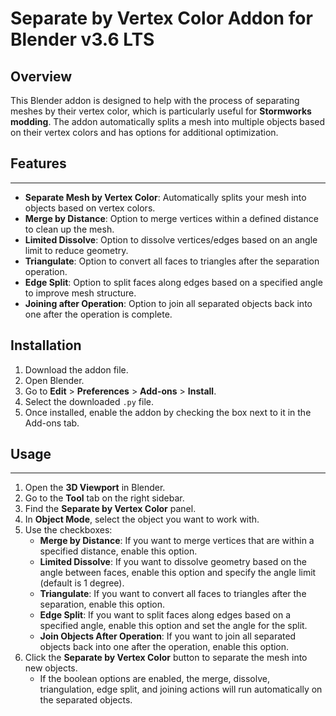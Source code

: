 Separate by Vertex Color Addon for Blender v3.6 LTS
=========================================

Overview
--------
This Blender addon is designed to help with the process of separating meshes by their vertex color,
which is particularly useful for **Stormworks modding**. The addon automatically splits a mesh into
multiple objects based on their vertex colors and has options for additional optimization.

## Features
--------
- **Separate Mesh by Vertex Color**: Automatically splits your mesh into objects based on vertex colors.
- **Merge by Distance**: Option to merge vertices within a defined distance to clean up the mesh.
- **Limited Dissolve**: Option to dissolve vertices/edges based on an angle limit to reduce geometry.
- **Triangulate**: Option to convert all faces to triangles after the separation operation.
- **Edge Split**: Option to split faces along edges based on a specified angle to improve mesh structure.
- **Joining after Operation**: Option to join all separated objects back into one after the operation is complete.


Installation
--------
1. Download the addon file.
2. Open Blender.
3. Go to **Edit** > **Preferences** > **Add-ons** > **Install**.
4. Select the downloaded `.py` file.
5. Once installed, enable the addon by checking the box next to it in the Add-ons tab.

## Usage
--------
1. Open the **3D Viewport** in Blender.
2. Go to the **Tool** tab on the right sidebar.
3. Find the **Separate by Vertex Color** panel.
4. In **Object Mode**, select the object you want to work with.
5. Use the checkboxes:
   - **Merge by Distance**: If you want to merge vertices that are within a specified distance, enable this option.
   - **Limited Dissolve**: If you want to dissolve geometry based on the angle between faces, enable this option and specify the angle limit (default is 1 degree).
   - **Triangulate**: If you want to convert all faces to triangles after the separation, enable this option.
   - **Edge Split**: If you want to split faces along edges based on a specified angle, enable this option and set the angle for the split.
   - **Join Objects After Operation**: If you want to join all separated objects back into one after the operation, enable this option.
6. Click the **Separate by Vertex Color** button to separate the mesh into new objects.
   - If the boolean options are enabled, the merge, dissolve, triangulation, edge split, and joining actions will run automatically on the separated objects.


